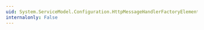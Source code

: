 ```yaml
---
uid: System.ServiceModel.Configuration.HttpMessageHandlerFactoryElement.Handlers
internalonly: False
---
```

